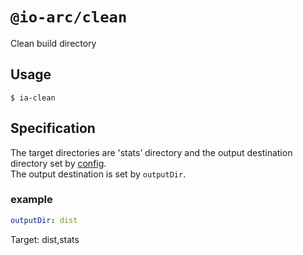 # `@io-arc/clean`

Clean build directory

## Usage

```
$ ia-clean
```

## Specification

The target directories are 'stats’ directory and the output destination directory set by [config](https://www.npmjs.com/package/node-config).  
The output destination is set by `outputDir`.

### example

```yaml
outputDir: dist
```

Target: dist,stats
